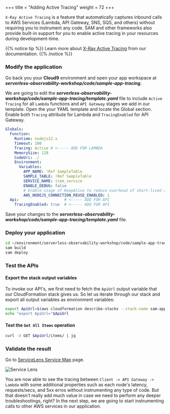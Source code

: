 +++
title = "Adding Active Tracing"
weight = 72
+++

`X-Ray Active Tracing` is a feature that automatically captures inbound calls to AWS Services (Lambda, API Gateway, SNS, SQS, and others) without requiring you to instrument any code. SAM and other frameworks also provide built-in support for you to enable active tracing in your resources during development-time.

{{% notice tip %}}
Learn more about [X-Ray Active Tracing](https://docs.aws.amazon.com/xray/latest/devguide/xray-usage.html#xray-usage-services) from our documentation.
{{% /notice %}}


### Modify the application

Go back you your **Cloud9** environment and open your app workspace at ***serverless-observability-workshop/code/sample-app-tracing***.

We are going to edit the ***serverless-observability-workshop/code/sample-app-tracing/template.yaml*** file to include `Active Tracing` for all `Lambda` functions and `API Gateway` stages we add in our template. Open the your YAML template and locate the Global section. Enable both `Tracing` attribute for Lambda and `TracingEnabled` for API Gateway.

```yaml
Globals:
  Function:
    Runtime: nodejs12.x
    Timeout: 100
    Tracing: Active # <----- ADD FOR LAMBDA
    MemorySize: 128
    CodeUri: ./
    Environment:
      Variables:
        APP_NAME: !Ref SampleTable
        SAMPLE_TABLE: !Ref SampleTable
        SERVICE_NAME: item_service
        ENABLE_DEBUG: false
        # Enable usage of KeepAlive to reduce overhead of short-lived actions, like DynamoDB queries
        AWS_NODEJS_CONNECTION_REUSE_ENABLED: 1
  Api:                    # <----- ADD FOR API
    TracingEnabled: true  # <----- ADD FOR API  
```

Save your changes to the ***serverless-observability-workshop/code/sample-app-tracing/template.yaml*** file.


### Deploy your application

```sh
cd ~/environment/serverless-observability-workshop/code/sample-app-tracing
sam build
sam deploy
```

### Test the APIs 

#### Export the stack output variables

To invoke our API's, we first need to fetch the `ApiUrl` output variable that our CloudFormation stack gives us. So let us iterate through our stack and export all output variables as environment variables:

```sh
export ApiUrl=$(aws cloudformation describe-stacks --stack-name sam-app-tracing --output json | jq '.Stacks[].Outputs[] | select(.OutputKey=="ApiUrl") | .OutputValue' | sed -e 's/^"//'  -e 's/"$//')
echo "export ApiUrl="$ApiUrl
```

#### Test the `Get All Items` operation

```sh
curl -X GET $ApiUrl/items/ | jq
```

### Validate the result

Go to [ServiceLens Service Map](https://console.aws.amazon.com/cloudwatch/home?#servicelens:map) page.

![Service Lens](/images/tracing-1.png)

You are now able to see the tracing between `Client -> API Gateway -> Lambda` with some additional properties such as each node's latency, requests/secs, and 5xx erros without instrumenting any type of code. But that doesn't really add much value in case we need to perform any deeper troubleshootings, right? In the next step, we are going to start instrumenting calls to other AWS services in our application.
